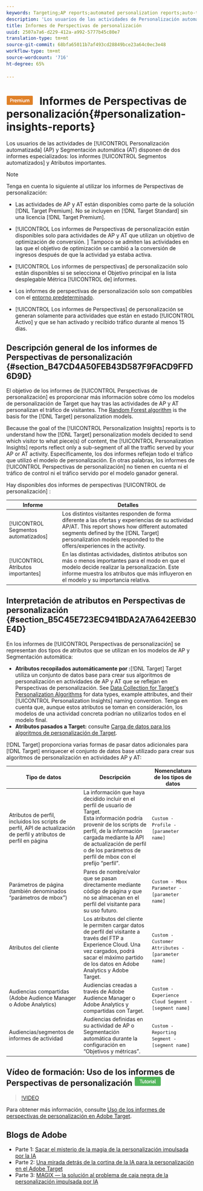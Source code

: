 ```yaml
---
keywords: Targeting;AP reports;automated personalization reports;auto-target;auto target;auto target report;auto-target report;personalization;insights;automated segments;faq;frequently asked questions;important attributes
description: 'Los usuarios de las actividades de Personalización automatizada (AP) y Segmentación automática (AT) disponen de dos informes especializados: los informes Segmentación automática y Atributos importantes.'
title: Informes de Perspectivas de personalización
uuid: 2507a7a6-d229-412a-a992-5777b45c80e7
translation-type: tm+mt
source-git-commit: 68bfa65011b7af493cd28849bce23a64c0ec3e48
workflow-type: tm+mt
source-wordcount: '716'
ht-degree: 65%

---
```



# ![PREMIUM](/help/assets/premium.png) Informes de Perspectivas de personalización{#personalization-insights-reports}

Los usuarios de las actividades de [!UICONTROL Personalización automatizada] (AP) y Segmentación automática (AT) disponen de dos informes especializados: los informes [!UICONTROL Segmentos automatizados] y Atributos importantes.

>[!NOTE]
>
>Tenga en cuenta lo siguiente al utilizar los informes de Perspectivas de personalización:
>
>* Las actividades de AP y AT están disponibles como parte de la solución [!DNL Target Premium]. No se incluyen en [!DNL Target Standard] sin una licencia [!DNL Target Premium].
   >
   >
* [!UICONTROL Los informes de Perspectivas de personalización están disponibles solo para actividades de AP y AT que utilizan un objetivo de optimización de conversión. ] Tampoco se admiten las actividades en las que el objetivo de optimización se cambió a la conversión de ingresos después de que la actividad ya estaba activa.
   >
   >
* [!UICONTROL Los informes de perspectivas] de personalización solo están disponibles si se selecciona el Objetivo  principal en la lista desplegable Métrica [!UICONTROL de] informes.
   >
   >
* Los informes de perspectivas de personalización solo son compatibles con el [entorno predeterminado](../../administrating-target/hosts.md).
   >
   >
* [!UICONTROL Los informes de Perspectivas] de personalización se generan solamente para actividades que están en estado [!UICONTROL Activo] y que se han activado y recibido tráfico durante al menos 15 días.


## Descripción general de los informes de Perspectivas de personalización {#section_B47CD4A50FEB43D587F9FACD9FFD6D9D}

El objetivo de los informes de [!UICONTROL Perspectivas de personalización] es proporcionar más información sobre cómo los modelos de personalización de Target que hay tras las actividades de AP y AT personalizan el tráfico de visitantes.  The [Random Forest algorithm](/help/c-activities/t-automated-personalization/algo-random-forest.md) is the basis for the [!DNL Target] personalization models.

Because the goal of the [!UICONTROL Personalization Insights] reports is to understand how the [!DNL Target] personalization models decided to send which visitor to what piece(s) of content, the [!UICONTROL Personalization Insights] reports reflect only a sub-segment of all the traffic served by your AP or AT activity. Específicamente, los dos informes reflejan todo el tráfico que utilizó el modelo de personalización. En otras palabras, los informes de [!UICONTROL Perspectivas de personalización] no tienen en cuenta ni el tráfico de control ni el tráfico servido por el modelo ganador general.

Hay disponibles dos informes de perspectivas [!UICONTROL de personalización] :

| Informe | Detalles |
|--- |--- |
| [!UICONTROL Segmentos automatizados] | Los distintos visitantes responden de forma diferente a las ofertas y experiencias de su actividad AP/AT. This report shows how different automated segments defined by the [!DNL Target] personalization models responded to the offers/experiences in the activity. |
| [!UICONTROL Atributos importantes] | En las distintas actividades, distintos atributos son más o menos importantes para el modo en que el modelo decide realizar la personalización. Este informe muestra los atributos que más influyeron en el modelo y su importancia relativa. |

## Interpretación de atributos en Perspectivas de personalización {#section_B5C45E723EC941BDA2A7A642EEB30E4D}

En los informes de [!UICONTROL Perspectivas de personalización] se representan dos tipos de atributos que se utilizan en los modelos de AP y Segmentación automática:

* **Atributos recopilados automáticamente por :**[!DNL Target] Target utiliza un conjunto de datos base para crear sus algoritmos de personalización en actividades de AP y AT que se reflejan en Perspectivas de personalización. See [Data Collection for Target&#39;s Personalization Algorithms](../../c-activities/t-automated-personalization/ap-data.md#reference_255BD3DE7AD04DC9B766E0BC78961058) for data types, example attributes, and their [!UICONTROL Personalization Insights] naming convention. Tenga en cuenta que, aunque estos atributos se toman en consideración, los modelos de una actividad concreta podrían no utilizarlos todos en el modelo final.
* **Atributos pasados a Target:** consulte   [Carga de datos para los algoritmos de personalización de Target](../../c-activities/t-automated-personalization/uploading-data-for-the-target-personalization-algorithms.md#concept_85EA505B37E54514A1C8AB91553FEED6).

[!DNL Target] proporciona varias formas de pasar datos adicionales para [!DNL Target] enriquecer el conjunto de datos base utilizado para crear sus algoritmos de personalización en actividades AP y AT:

| Tipo de datos | Descripción | Nomenclatura de los tipos de datos |
|--- |--- |--- |
| Atributos de perfil, incluidos los scripts de perfil, API de actualización de perfil y atributos de perfil en página | La información que haya decidido incluir en el perfil de usuario de Target.<br>Esta información podría provenir de los scripts de perfil, de la información cargada mediante la API de actualización de perfil o de los parámetros de perfil de mbox con el prefijo “perfil”. | `Custom - Profile - [parameter name]` |
| Parámetros de página (también denominados “parámetros de mbox”) | Pares de nombre/valor que se pasan directamente mediante código de página y que no se almacenan en el perfil del visitante para su uso futuro. | `Custom - Mbox Parameter - [parameter name]` |
| Atributos del cliente | Los atributos del cliente le permiten cargar datos de perfil del visitante a través del FTP a Experience Cloud. Una vez cargados, podrá sacar el máximo partido de los datos en Adobe Analytics y Adobe Target. | `Custom - Customer Attributes - [parameter name]` |
| Audiencias compartidas (Adobe Audience Manager o Adobe Analytics) | Audiencias creadas a través de Adobe Audience Manager o Adobe Analytics y compartidas con Target. | `Custom - Experience Cloud Segment - [segment name]` |
| Audiencias/segmentos de informes de actividad | Audiencias definidas en su actividad de AP o Segmentación automática durante la configuración en “Objetivos y métricas”. | `Custom - Reporting Segment - [segment name]` |

## Vídeo de formación: Uso de los informes de Perspectivas de personalización ![Insignia de tutorial](/help/assets/tutorial.png)

>[!VIDEO](https://video.tv.adobe.com/v/25601/)

Para obtener más información, consulte [Uso de los informes de perspectivas de personalización en Adobe Target](https://helpx.adobe.com/target/kt/using/personalization-insights-report-feature-video-use.html).

## Blogs de Adobe

* Parte 1: [Sacar el misterio de la magia de la personalización impulsada por la IA](https://theblog.adobe.com/taking-mystery-magic-ai-driven-personalization-part-1/)
* Parte 2: [Una mirada detrás de la cortina de la IA para la personalización en el Adobe Target](https://theblog.adobe.com/a-peek-behind-the-curtain-of-ai-for-personalization-in-adobe-target/)
* Parte 3: [MAGIX — la solución al problema de caja negra de la personalización impulsada por IA](https://theblog.adobe.com/magix-the-solution-to-the-black-box-issue-of-ai-driven-personalization/)
